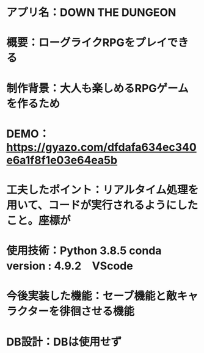 # アプリ名：DOWN THE DUNGEON
# 概要：ローグライクRPGをプレイできる
# 制作背景：大人も楽しめるRPGゲームを作るため
# DEMO：https://gyazo.com/dfdafa634ec340e6a1f8f1e03e64ea5b
# 工夫したポイント：リアルタイム処理を用いて、コードが実行されるようにしたこと。座標が
# 使用技術：Python 3.8.5 conda version : 4.9.2　VScode
# 今後実装した機能：セーブ機能と敵キャラクターを徘徊させる機能
# DB設計：DBは使用せず
